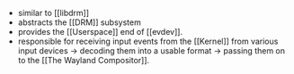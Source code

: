 - similar to [[libdrm]]
- abstracts the [[DRM]] subsystem
- provides the [[Userspace]] end of [[evdev]].
- responsible for receiving input events from the [[Kernel]] from various input devices -> decoding them into a usable format -> passing them on to the [[The Wayland Compositor]].